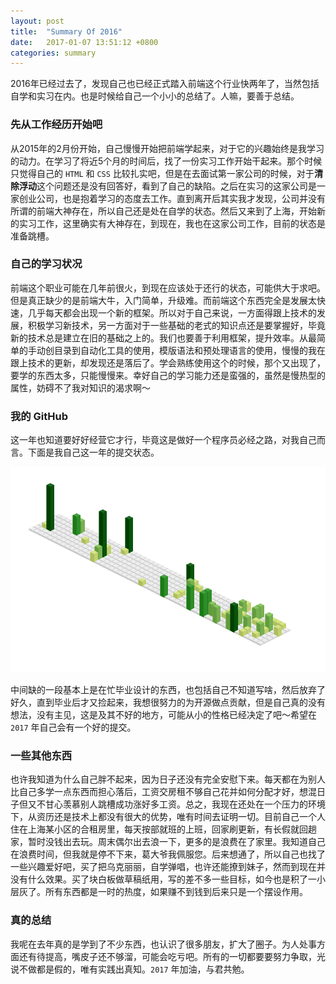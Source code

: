 ```yaml
---
layout: post
title:  "Summary Of 2016"
date:   2017-01-07 13:51:12 +0800
categories: summary
---
```


2016年已经过去了，发现自己也已经正式踏入前端这个行业快两年了，当然包括自学和实习在内。也是时候给自己一个小小的总结了。人嘛，要善于总结。

### 先从工作经历开始吧

从2015年的2月份开始，自己慢慢开始把前端学起来，对于它的兴趣始终是我学习的动力。在学习了将近5个月的时间后，找了一份实习工作开始干起来。那个时候只觉得自己的 `HTML` 和 `CSS` 比较扎实吧，但是在去面试第一家公司的时候，对于**清除浮动**这个问题还是没有回答好，看到了自己的缺陷。之后在实习的这家公司是一家创业公司，也是抱着学习的态度去工作。直到离开后其实我才发现，公司并没有所谓的前端大神存在，所以自己还是处在自学的状态。然后又来到了上海，开始新的实习工作，这里确实有大神存在，到现在，我也在这家公司工作，目前的状态是准备跳槽。

### 自己的学习状况

前端这个职业可能在几年前很火，到现在应该处于还行的状态，可能供大于求吧。但是真正缺少的是前端大牛，入门简单，升级难。而前端这个东西完全是发展太快速，几乎每天都会出现一个新的框架。所以对于自己来说，一方面得跟上技术的发展，积极学习新技术，另一方面对于一些基础的老式的知识点还是要掌握好，毕竟新的技术总是建立在旧的基础之上的。我们也要善于利用框架，提升效率。从最简单的手动创目录到自动化工具的使用，模版语法和预处理语言的使用，慢慢的我在跟上技术的更新，却发现还是落后了。学会熟练使用这个的时候，那个又出现了，要学的东西太多，只能慢慢来。幸好自己的学习能力还是蛮强的，虽然是慢热型的属性，妨碍不了我对知识的渴求啊～

### 我的 GitHub

这一年也知道要好好经营它才行，毕竟这是做好一个程序员必经之路，对我自己而言。下面是我自己这一年的提交状态。

![commit_2016](/assets/commit_2016.png)

中间缺的一段基本上是在忙毕业设计的东西，也包括自己不知道写啥，然后放弃了好久，直到毕业后才又捡起来，我想很努力的为开源做点贡献，但是自己真的没有想法，没有主见，这是及其不好的地方，可能从小的性格已经决定了吧～希望在 `2017` 年自己会有一个好的提交。

### 一些其他东西

也许我知道为什么自己胖不起来，因为日子还没有完全安慰下来。每天都在为别人比自己多学一点东西而担心落后，工资交房租不够自己花并如何分配才好，想混日子但又不甘心羡慕别人跳槽成功涨好多工资。总之，我现在还处在一个压力的环境下，从资历还是技术上都没有很大的优势，唯有时间去证明一切。目前自己一个人住在上海某小区的合租房里，每天按部就班的上班，回家刷更新，有长假就回趟家，暂时没钱出去玩。周末偶尔出去浪一下，更多的是浪费在了家里。我知道自己在浪费时间，但我就是停不下来，葛大爷我佩服您。后来想通了，所以自己也找了一些兴趣爱好吧，买了把乌克丽丽，自学弹唱，也许还能撩到妹子，然而到现在并没有什么效果。买了块白板做草稿纸用，写的差不多一些目标，如今也是积了一小层灰了。所有东西都是一时的热度，如果赚不到钱到后来只是一个摆设作用。

### 真的总结

我呢在去年真的是学到了不少东西，也认识了很多朋友，扩大了圈子。为人处事方面还有待提高，嘴皮子还不够溜，可能会吃亏吧。所有的一切都要要努力争取，光说不做都是假的，唯有实践出真知。`2017` 年加油，与君共勉。